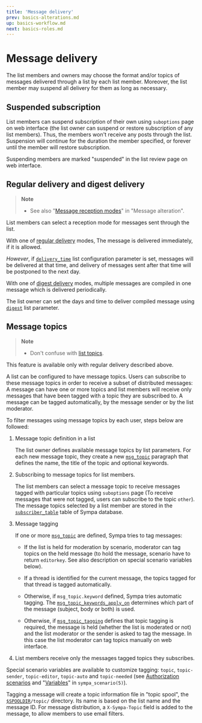 ```yaml
---
title: 'Message delivery'
prev: basics-alterations.md
up: basics-workflow.md
next: basics-roles.md
---
```


Message delivery
================

The list members and owners may choose the format and/or topics of messages
delivered through a list by each list member. Moreover, the list member
may suspend all delivery for them as long as necessary.

Suspended subscription
----------------------

List members can suspend subscription of their own using `suboptions` page on
web interface (the list owner can suspend or restore subscription of any
list members).  Thus, the members won't receive any posts through the list.
Suspension will continue for the duration the member specified, or forever
until the member will restore subscription.

Suspending members are marked "suspended" in the list review page on web
interface.

Regular delivery and digest delivery
------------------------------------

> **Note**
>
>   * See also
>     "[Message reception modes](basics-alterations.md#message-reception-modes)"
>     in "Message alteration".

List members can select a reception mode for messages sent through the list.

With one of [regular delivery](basics-alterations.md#regular-delivery) modes,
The message is delivered immediately, if it is allowed.

*However*, if [`delivery_time`](/gpldoc/man/sympa_config.5.html#delivery_time)
list configuration parameter is set, messages will be delivered at that time,
and delivery of messages sent after that time will be postponed to the next
day.

With one of [digest delivery](basics-alterations.md#digest-delivery) modes,
multiple messages are compiled in one message which is delivered periodically.

The list owner can set the days and time to deliver compiled message using
[`digest`](/gpldoc/man/sympa_config.5.html#digest) list parameter.

Message topics
--------------

> **Note**
>
>   * Don't confuse with [list topics](/gpldoc/man/sympa_config.5.html#topics).

This feature is available only with regular delivery described above.

A list can be configured to have message topics. Users can subscribe to these
message topics in order to receive a subset of distributed messages:
A message can have
one or more topics and list members will receive only messages that have been
tagged with a topic they are subscribed to. A message can be tagged
automatically, by the message sender or by the list moderator.

To filter messages using message topics by each user, steps below are followed:

  1. Message topic definition in a list

     The list owner defines available message topics by list parameters. For
     each new message topic, they create a new
     [`msg_topic`](/gpldoc/man/sympa_config.5.html#msg_topic) paragraph that defines
     the name, the title of the topic and optional keywords.

  2. Subscribing to message topics for list members.

     The list members can select a message topic to receive messages tagged
     with particular topics using `suboptions` page
     (To receive messages that were not tagged, users can
     subscribe to the topic `other`).
     The message topics selected by a list member are stored in the
     [`subscriber_table`](/gpldoc/man/sympa_database.5.html#subscriber_table) table
     of Sympa database.

  3. Message tagging

     If one or more [`msg_topic`](/gpldoc/man/sympa_config.5.html#msg_topic) are
     defined, Sympa tries to tag messages:

       - If the list is held for moderation by scenario,
         moderator can tag topics on the held message (to hold the message,
         scenario have to return `editorkey`. See also description on special
         scenario variables below).

       - If a thread is identified for the
         current message, the topics tagged for that thread is tagged
         automatically.

       - Otherwise, if `msg_topic.keyword` defined,
         Sympa tries automatic tagging.  The
         [`msg_topic_keywords_apply_on`](/gpldoc/man/sympa_config.5.html#msg_topic_keywords_apply_on)
         determines which part of the message (subject, body or both) is used.

       - Otherwise, if
         [`msg_topic_tagging`](/gpldoc/man/sympa_config.5.html#msg_topic_tagging)
         defines that topic tagging is required, the message is held
         (whether the list is moderated or not) and
         the list moderator or the sender is asked to tag the message.
         In this case the list moderator can tag topics manually on web
         interface.

  4. List members receive only the messages tagged topics they subscribes.

Special scenario variables are available to customize tagging:
`topic`, `topic-sender`, `topic-editor`, `topic-auto` and `topic-needed`
(see [Authorization scenarios](basics-scenarios.md) and
"[Variables](/gpldoc/man/sympa_scenario.5.html#variables)" in `sympa_scenario(5)`).

Tagging a message will create a topic information file in "topic spool",
the [``$SPOOLDIR``](../layout.md#spooldir)`/topic/` directory. Its name
is based on the list name and the message ID. For message distribution, a
`X-Sympa-Topic` field is added to the message, to allow members to use
email filters.

